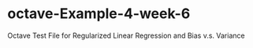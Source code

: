 # octave-Example-4-week-6
Octave Test File for Regularized Linear Regression and Bias v.s. Variance
